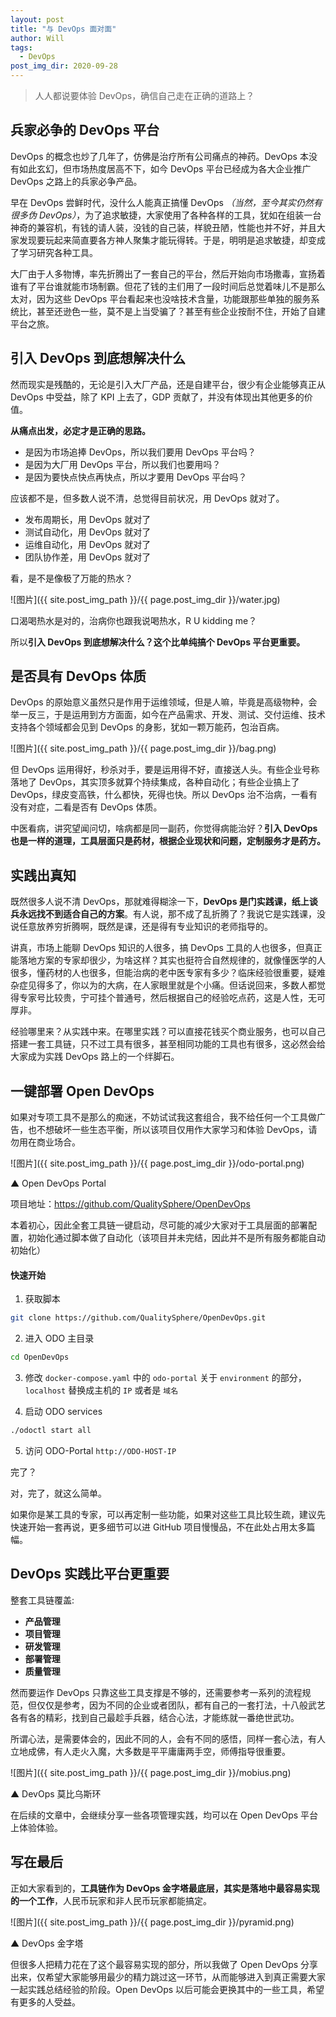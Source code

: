 ```yaml
---
layout: post
title: "与 DevOps 面对面"
author: Will
tags: 
  - DevOps
post_img_dir: 2020-09-28
---
```


> 人人都说要体验 DevOps，确信自己走在正确的道路上？

## 兵家必争的 DevOps 平台 

DevOps 的概念也炒了几年了，仿佛是治疗所有公司痛点的神药。DevOps 本没有如此玄幻，但市场热度居高不下，如今 DevOps 平台已经成为各大企业推广 DevOps 之路上的兵家必争产品。

早在 DevOps 尝鲜时代，没什么人能真正搞懂 DevOps *（当然，至今其实仍然有很多伪 DevOps）*，为了追求敏捷，大家使用了各种各样的工具，犹如在组装一台神奇的兼容机，有钱的请人装，没钱的自己装，样貌丑陋，性能也并不好，并且大家发现要玩起来简直要各方神人聚集才能玩得转。于是，明明是追求敏捷，却变成了学习研究各种工具。

大厂由于人多物博，率先折腾出了一套自己的平台，然后开始向市场撒毒，宣扬着谁有了平台谁就能市场制霸。但花了钱的主们用了一段时间后总觉着味儿不是那么太对，因为这些 DevOps 平台看起来也没啥技术含量，功能跟那些单独的服务系统比，甚至还逊色一些，莫不是上当受骗了？甚至有些企业按耐不住，开始了自建平台之旅。

## 引入 DevOps 到底想解决什么

然而现实是残酷的，无论是引入大厂产品，还是自建平台，很少有企业能够真正从 DevOps 中受益，除了 KPI 上去了，GDP 贡献了，并没有体现出其他更多的价值。

**从痛点出发，必定才是正确的思路。**

- 是因为市场追捧 DevOps，所以我们要用 DevOps 平台吗？
- 是因为大厂用 DevOps 平台，所以我们也要用吗？
- 是因为要快点快点再快点，所以才要用 DevOps 平台吗？

应该都不是，但多数人说不清，总觉得目前状况，用 DevOps 就对了。

- 发布周期长，用 DevOps 就对了
- 测试自动化，用 DevOps 就对了
- 运维自动化，用 DevOps 就对了
- 团队协作差，用 DevOps 就对了

看，是不是像极了万能的热水？

![图片]({{ site.post_img_path }}/{{ page.post_img_dir }}/water.jpg)

口渴喝热水是对的，治病你也跟我说喝热水，R U kidding me？

所以**引入 DevOps 到底想解决什么？这个比单纯搞个 DevOps 平台更重要。**

## 是否具有 DevOps 体质

DevOps 的原始意义虽然只是作用于运维领域，但是人嘛，毕竟是高级物种，会举一反三，于是运用到方方面面，如今在产品需求、开发、测试、交付运维、技术支持各个领域都会见到 DevOps 的身影，犹如一颗万能药，包治百病。

![图片]({{ site.post_img_path }}/{{ page.post_img_dir }}/bag.png)

但 DevOps 运用得好，秒杀对手，要是运用得不好，直接送人头。有些企业号称落地了 DevOps，其实顶多就算个持续集成，各种自动化；有些企业搞上了 DevOps，绿皮变高铁，什么都快，死得也快。所以 DevOps 治不治病，一看有没有对症，二看是否有 DevOps 体质。

中医看病，讲究望闻问切，啥病都是同一副药，你觉得病能治好？**引入 DevOps 也是一样的道理，工具层面只是药材，根据企业现状和问题，定制服务才是药方。**

## 实践出真知

既然很多人说不清 DevOps，那就难得糊涂一下，**DevOps 是门实践课，纸上谈兵永远找不到适合自己的方案**。有人说，那不成了乱折腾了？我说它是实践课，没说任意放养穷折腾啊，既然是课，还是得有专业知识的老师指导的。

讲真，市场上能聊 DevOps 知识的人很多，搞 DevOps 工具的人也很多，但真正能落地方案的专家却很少，为啥这样？其实也挺符合自然规律的，就像懂医学的人很多，懂药材的人也很多，但能治病的老中医专家有多少？临床经验很重要，疑难杂症见得多了，你以为的大病，在人家眼里就是个小痛。但话说回来，多数人都觉得专家号比较贵，宁可挂个普通号，然后根据自己的经验吃点药，这是人性，无可厚非。

经验哪里来？从实践中来。在哪里实践？可以直接花钱买个商业服务，也可以自己搭建一套工具链，只不过工具有很多，甚至相同功能的工具也有很多，这必然会给大家成为实践 DevOps 路上的一个绊脚石。

## 一键部署 Open DevOps

如果对专项工具不是那么的痴迷，不妨试试我这套组合，我不给任何一个工具做广告，也不想破坏一些生态平衡，所以该项目仅用作大家学习和体验 DevOps，请勿用在商业场合。

![图片]({{ site.post_img_path }}/{{ page.post_img_dir }}/odo-portal.png)

▲ Open DevOps Portal

项目地址：https://github.com/QualitySphere/OpenDevOps



本着初心，因此全套工具链一键启动，尽可能的减少大家对于工具层面的部署配置，初始化通过脚本做了自动化（该项目并未完结，因此并不是所有服务都能自动初始化）

#### 快速开始

1. 获取脚本
```bash
git clone https://github.com/QualitySphere/OpenDevOps.git
```

2. 进入 ODO 主目录

```bash
cd OpenDevOps
```

3. 修改 `docker-compose.yaml` 中的 `odo-portal` 关于 `environment` 的部分，`localhost` 替换成主机的 `IP` 或者是 `域名`

4. 启动 ODO services

```bash
./odoctl start all
```

5. 访问 ODO-Portal `http://ODO-HOST-IP`

完了？

对，完了，就这么简单。

如果你是某工具的专家，可以再定制一些功能，如果对这些工具比较生疏，建议先快速开始一套再说，更多细节可以进 GitHub 项目慢慢品，不在此处占用太多篇幅。

## DevOps 实践比平台更重要

整套工具链覆盖: 

- **产品管理**
- **项目管理**
- **研发管理**
- **部署管理**
- **质量管理**

然而要运作 DevOps 只靠这些工具支撑是不够的，还需要参考一系列的流程规范，但仅仅是参考，因为不同的企业或者团队，都有自己的一套打法，十八般武艺各有各的精彩，找到自己最趁手兵器，结合心法，才能练就一番绝世武功。

所谓心法，是需要体会的，因此不同的人，会有不同的感悟，同样一套心法，有人立地成佛，有人走火入魔，大多数是平平庸庸两手空，师傅指导很重要。

![图片]({{ site.post_img_path }}/{{ page.post_img_dir }}/mobius.png)

▲ DevOps 莫比乌斯环

在后续的文章中，会继续分享一些各项管理实践，均可以在 Open DevOps 平台上体验体验。

## 写在最后

正如大家看到的，**工具链作为 DevOps 金字塔最底层，其实是落地中最容易实现的一个工作**，人民币玩家和非人民币玩家都能搞定。

![图片]({{ site.post_img_path }}/{{ page.post_img_dir }}/pyramid.png)

▲ DevOps 金字塔

但很多人把精力花在了这个最容易实现的部分，所以我做了 Open DevOps 分享出来，仅希望大家能够用最少的精力跳过这一环节，从而能够进入到真正需要大家一起实践总结经验的阶段。Open DevOps 以后可能会更换其中的一些工具，希望有更多的人受益。
